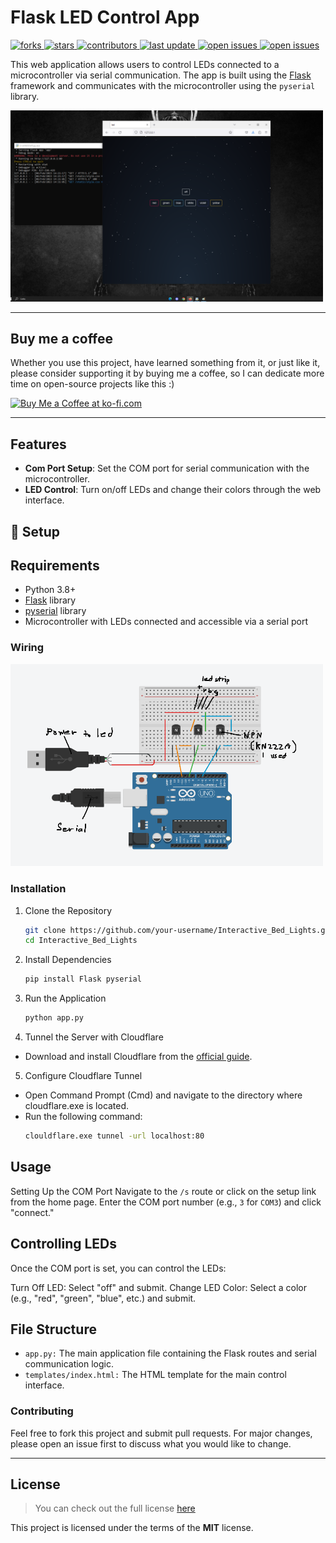 # Flask LED Control App

<!-- Badges -->
<p>
  <a href="https://github.com/suragaru/Interactive_Bed_Lights/network/members">
    <img src="https://img.shields.io/github/forks/suragaru/Interactive_Bed_Lights" alt="forks" />
  </a>
  <a href="https://github.com/suragaru/Interactive_Bed_Lights/stargazers">
    <img src="https://img.shields.io/github/stars/suragaru/Interactive_Bed_Lights" alt="stars" />
  </a>
  <a href="https://github.com/suragaru/Interactive_Bed_Lights/graphs/contributors">
    <img src="https://img.shields.io/github/contributors/suragaru/Interactive_Bed_Lights" alt="contributors" />
  </a>
  <a href="">
    <img src="https://img.shields.io/github/last-commit/suragaru/Interactive_Bed_Lights" alt="last update" />
  </a>
  <a href="https://github.com/suragaru/Interactive_Bed_Lights/issues/">
    <img src="https://img.shields.io/github/issues/suragaru/Interactive_Bed_Lights" alt="open issues" />
  </a>  
  <a href="https://github.com/suragaru/Interactive_Bed_Lights/blob/main/LICENSE.md">
    <img src="https://img.shields.io/github/license/suragaru/Interactive_Bed_Lights.svg" alt="open issues" />
  </a>  
</p>

This web application allows users to control LEDs connected to a microcontroller via serial communication. The app is built using the [Flask](https://flask.palletsprojects.com/) framework and communicates with the microcontroller using the `pyserial` library.<br>

<img src="https://github.com/mrrpickle/Interactive-Bed-Lights/blob/main/extra/theapp.png" width="500"/>

---

## Buy me a coffee

Whether you use this project, have learned something from it, or just like it, please consider supporting it by buying me a coffee, so I can dedicate more time on open-source projects like this :)

<!---<a href="https://www.buymeacoffee.com/igorantun" target="_blank"><img src="https://www.buymeacoffee.com/assets/img/custom_images/orange_img.png" alt="Buy Me A Coffee" style="height: auto !important;width: auto !important;" ></a>--->

<a href='https://ko-fi.com/Q5Q4GPR1P' target='_blank'><img height='36' style='border:0px;height:40px; width=auto;' src='https://storage.ko-fi.com/cdn/kofi3.png?v=3' border='0' alt='Buy Me a Coffee at ko-fi.com' /></a>

---

## Features
- **Com Port Setup**: Set the COM port for serial communication with the microcontroller.
- **LED Control**: Turn on/off LEDs and change their colors through the web interface.


## :toolbox: Setup

## Requirements
- Python 3.8+
- [Flask](https://pypi.org/project/Flask/) library
- [pyserial](https://pypi.org/project/pyserial/) library
- Microcontroller with LEDs connected and accessible via a serial port


### Wiring
<img src="https://github.com/mrrpickle/Interactive-Bed-Lights/blob/main/extra/curcuit.png" width="500"/>

### Installation

1. Clone the Repository
   ```bash
   git clone https://github.com/your-username/Interactive_Bed_Lights.git
   cd Interactive_Bed_Lights
   
2. Install Dependencies
   ```bash
   pip install Flask pyserial
   
3. Run the Application
   ```bash
   python app.py

5. Tunnel the Server with Cloudflare
- Download and install Cloudflare from the <a href="https://developers.cloudflare.com/cloudflare-one/connections/connect-networks/downloads/">official guide</a>.

5. Configure Cloudflare Tunnel
- Open Command Prompt (Cmd) and navigate to the directory where cloudflare.exe is located.
- Run the following command:
  ```bash
  clouldflare.exe tunnel -url localhost:80
  ```

## Usage
Setting Up the COM Port
Navigate to the `/s` route or click on the setup link from the home page.
Enter the COM port number (e.g., `3` for `COM3`) and click "connect."

## Controlling LEDs
Once the COM port is set, you can control the LEDs:

Turn Off LED: Select "off" and submit.
Change LED Color: Select a color (e.g., "red", "green", "blue", etc.) and submit.

## File Structure
- `app.py:` The main application file containing the Flask routes and serial communication logic.
- `templates/index.html:` The HTML template for the main control interface.

### Contributing
Feel free to fork this project and submit pull requests. For major changes, please open an issue first to discuss what you would like to change.

---

## License
>You can check out the full license [here](https://github.com/suragaru/Interactive_Bed_Lights/blob/main/LICENSE.md)

This project is licensed under the terms of the **MIT** license.
